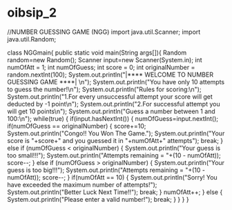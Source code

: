 # oibsip_2

//NUMBER GUESSING GAME (NGG)
import java.util.Scanner;
import java.util.Random;

class NGGmain{
    public static void main(String args[]){
        Random random=new Random();
        Scanner input=new Scanner(System.in);
        int numOfAtt = 1;
        int numOfGuess;
        int score = 0;
        int originalNumber = random.nextInt(100);
        System.out.println("|**** WELCOME TO NUMBER GUESSING GAME ****| \n");
        System.out.println("You have only 10 attempts to guess the number!\n");
        System.out.println("Rules for scoring:\n");
        System.out.println("1.For every unsuccessful attempt your score will get deducted by -1 point\n");
        System.out.println("2.For successful attempt you will get 10 points\n");
        System.out.println("Guess a number between 1 and 100:\n");
        while(true)
        {
            if(input.hasNextInt())
            {
                numOfGuess=input.nextInt();
                if(numOfGuess == originalNumber)
                {
                    score+=10;
                    System.out.println("Congo!! You Won The Game.");
                    System.out.println("Your score is "+score+" and you guessed it in "+numOfAtt+" attempts");
                    break;
                } else if (numOfGuess < originalNumber) {
                    System.out.println("Your guess is too small!!!");
                    System.out.println("Attempts remaining = "+(10 - numOfAtt));
                    score--;
                } else if (numOfGuess > originalNumber) {
                    System.out.println("Your guess is too big!!!");
                    System.out.println("Attempts remaining = "+(10 - numOfAtt));
                    score--;
                }
                if(numOfAtt == 10)
                {
                    System.out.println("Sorry! You have exceeded the maximum number of attempts!");
                    System.out.println("Better Luck Next Time!!");
                    break;
                }
                numOfAtt++;
            }
            else {
                System.out.println("Please enter a valid number!");
                break;
            }
        }
    }
}
